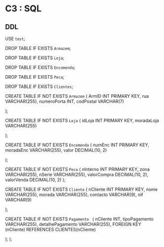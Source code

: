 # C3 : SQL

## DDL

USE `test`;

DROP TABLE IF EXISTS `Armazem`;

DROP TABLE IF EXISTS `Loja`;

DROP TABLE IF EXISTS `Encomenda`;

DROP TABLE IF EXISTS `Peca`;

DROP TABLE IF EXISTS `Clientes`;


CREATE TABLE IF NOT EXISTS `Armazem` (
    ArmID INT PRIMARY KEY,
    rua VARCHAR(255),
    numeroPorta INT,
    codPostal VARCHAR(7)

);

CREATE TABLE IF NOT EXISTS `Loja` (
    idLoja INT PRIMARY KEY,
    moradaLoja VARCHAR(255)

);

CREATE TABLE IF NOT EXISTS `Encomenda` (
    numEnc INT PRIMARY KEY,
    moradaEnc VARCHAR(255),
    valor DECIMAL(10, 2)
    
);

CREATE TABLE IF NOT EXISTS `Peca` (
    nInterno INT PRIMARY KEY,
    zona VARCHAR(255),
    nSerie VARCHAR(255),
    valorCompra DECIMAL(10, 2),
    valorVenda DECIMAL(10, 2)
);

CREATE TABLE IF NOT EXISTS `Cliente` (
    nCliente INT PRIMARY KEY,
    nome VARCHAR(255),
    morada VARCHAR(255),
    contacto VARCHAR(9),
    nif VARCHAR(9)
  
);

CREATE TABLE IF NOT EXISTS `Pagamento ` (
    nCliente INT,
    tipoPagamento VARCHAR(255),
    detalhePagamento VARCHAR(255),
    FOREIGN KEY (nCliente) REFERENCES CLIENTES(nCliente)

);
);


